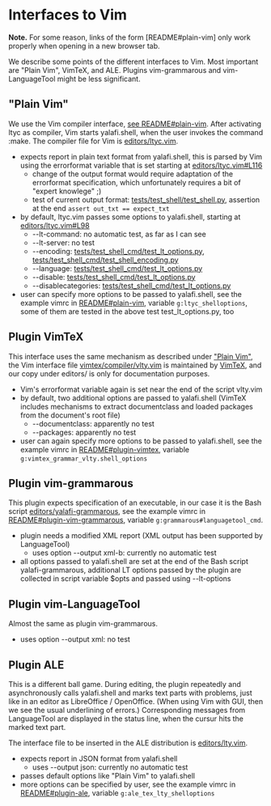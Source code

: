 # Interfaces to Vim

**Note.** For some reason, links of the form \[README#plain-vim\] only work properly when opening in a new browser tab. 

We describe some points of the different interfaces to Vim.
Most important are "Plain Vim", VimTeX, and ALE.
Plugins vim-grammarous and vim-LanguageTool might be less significant.

## "Plain Vim"
We use the Vim compiler interface, [see README#plain-vim](../README.md#plain-vim).
After activating ltyc as compiler, Vim starts yalafi.shell, when the user invokes the command :make.
The compiler file for Vim is [editors/ltyc.vim](../editors/ltyc.vim).
- expects report in plain text format from yalafi.shell, this is parsed by Vim using the errorformat variable that is set
  starting at [editors/ltyc.vim#L116](../editors/ltyc.vim#L116)
  - change of the output format would require adaptation of the errorformat specification, which unfortunately requires
    a bit of "expert knowlege" ;)
  - test of current output format: [tests/test\_shell/test\_shell.py](../tests/test_shell/test_shell.py), assertion
    at the end `assert out_txt == expect_txt`
- by default, ltyc.vim passes some options to yalafi.shell, starting at [editors/ltyc.vim#L98](../editors/ltyc.vim#L98)
   - --lt-command: no automatic test, as far as I can see
   - --lt-server: no test
   - --encoding: [tests/test\_shell\_cmd/test\_lt\_options.py](../tests/test_shell_cmd/test_lt_options.py),
     [tests/test\_shell\_cmd/test\_shell\_encoding.py](../tests/test_shell_cmd/test_shell_encoding.py)
   - --language: [tests/test\_shell\_cmd/test\_lt\_options.py](../tests/test_shell_cmd/test_lt_options.py)
   - --disable: [tests/test\_shell\_cmd/test\_lt\_options.py](../tests/test_shell_cmd/test_lt_options.py)
   - --disablecategories: [tests/test\_shell\_cmd/test\_lt\_options.py](../tests/test_shell_cmd/test_lt_options.py)
 - user can specify more options to be passed to yalafi.shell, see the example vimrc in [README#plain-vim](../README.md#plain-vim),
   variable `g:ltyc_shelloptions`, some of them are tested in the above test test\_lt\_options.py, too
   
 ## Plugin VimTeX
   
This interface uses the same mechanism as described under ["Plain Vim"](#plain-vim), the Vim interface file
[vimtex/compiler/vlty.vim](https://github.com/lervag/vimtex/blob/master/compiler/vlty.vim) is maintained by
[VimTeX](https://github.com/lervag/vimtex), and our copy under editors/ is only for documentation purposes.
- Vim's errorformat variable again is set near the end of the script vlty.vim
- by default, two additional options are passed to yalafi.shell (VimTeX includes mechanisms to
  extract documentclass and loaded packages from the document's root file)
  - --documentclass: apparently no test
  - --packages: apparently no test
- user can again specify more options to be passed to yalafi.shell, see the example vimrc in [README#plugin-vimtex](../README.md#plugin-vimtex),
  variable `g:vimtex_grammar_vlty.shell_options`

## Plugin vim-grammarous

This plugin expects specification of an executable, in our case it is the Bash script
[editors/yalafi-grammarous](../editors/yalafi-grammarous), see the example vimrc in
[README#plugin-vim-grammarous](../README.md#plugin-vim-grammarous), variable `g:grammarous#languagetool_cmd`.
- plugin needs a modified XML report (XML output has been supported by LanguageTool)
  - uses option --output xml-b: currently no automatic test
- all options passed to yalafi.shell are set at the end of the Bash script yalafi-grammarous, additional LT options
  passed by the plugin are collected in script variable \$opts and passed using --lt-options

## Plugin vim-LanguageTool

Almost the same as plugin vim-grammarous.
- uses option --output xml: no test

## Plugin ALE

This is a different ball game.
During editing, the plugin repeatedly and asynchronously calls yalafi.shell and marks text parts with problems,
just like in an editor as LibreOffice / OpenOffice.
(When using Vim with GUI, then we see the usual underlining of errors.)
Corresponding messages from LanguageTool are displayed in the status line, when the cursur hits
the marked text part.

The interface file to be inserted in the ALE distribution is [editors/lty.vim](../editors/lty.vim).
- expects report in JSON format from yalafi.shell
  - uses --output json: currently no automatic test
- passes default options like "Plain Vim" to yalafi.shell
- more options can be specified by user, see the example vimrc in [README#plugin-ale](../README.md#plugin-ale),
  variable `g:ale_tex_lty_shelloptions`


